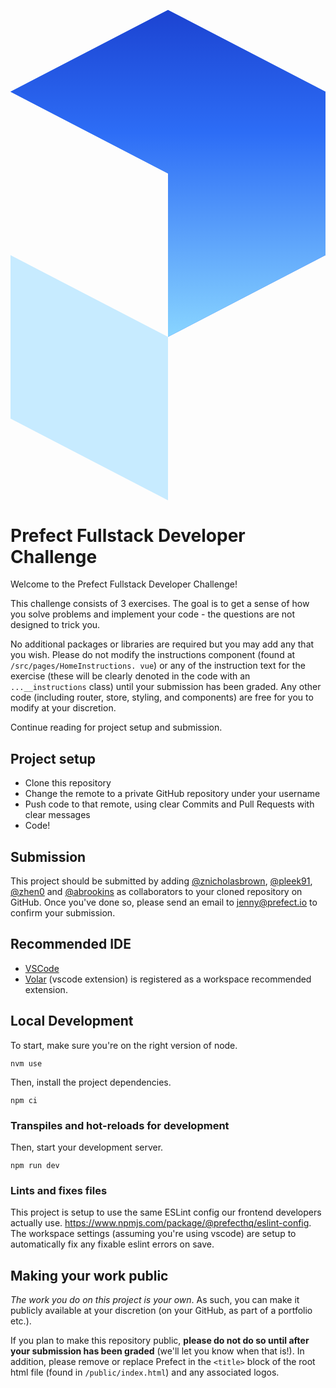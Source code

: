 <p align="center" >
 <svg viewBox="0 0 106 165" fill="none" xmlns="http://www.w3.org/2000/svg">
  <path fill-rule="evenodd" clip-rule="evenodd" d="M0 27.5L53 55V110L106 82.5V27.5L53 0L0 27.5Z"
    fill="#2D6DF6" />
  <path fill-rule="evenodd" clip-rule="evenodd" d="M0 27.5L53 55V110L106 82.5V27.5L53 0L0 27.5Z"
    fill="url(#paint0_linear_2070_5702)" />
  <path fill-rule="evenodd" clip-rule="evenodd" d="M53 110L0 82.5V137.5L53 165V110Z" fill="#C7EBFF" />
  <defs>
    <linearGradient id="paint0_linear_2070_5702" x1="53" y1="1" x2="53" y2="110"
      gradientUnits="userSpaceOnUse">
      <stop stop-color="#1C44D2" />
      <stop offset="0.369792" stop-color="#2D6DF6" />
      <stop offset="1" stop-color="#89D5FF" />
    </linearGradient>
  </defs>
</svg>  
</p>


# Prefect Fullstack Developer Challenge

Welcome to the Prefect Fullstack Developer Challenge!

This challenge consists of 3 exercises. The goal is to get a sense of how you solve problems and implement your code - the  questions are not designed to trick you.

No additional packages or libraries are required but you may add any that you wish.  Please do not modify the instructions component (found at `/src/pages/HomeInstructions. vue`) or any of the instruction text for the exercise (these will be clearly denoted in  the code with an `...__instructions` class) until your submission has been graded.  Any other code (including router, store, styling, and components) are free for you to modify at your discretion.

Continue reading for project setup and submission.

## Project setup

- Clone this repository
- Change the remote to a private GitHub repository under your username
- Push code to that remote, using clear Commits and Pull Requests with clear messages
- Code!

## Submission

This project should be submitted by adding [@znicholasbrown](https://github.com/znicholasbrown), [@pleek91](https://github.com/pleek91), [@zhen0](https://github.com/zhen0) and [@abrookins](https://github.com/abrookins) as collaborators to your cloned repository on GitHub. Once you've done so, please send an email to [jenny@prefect.io](jenny@prefect.io) to confirm your submission.

## Recommended IDE

- [VSCode](https://code.visualstudio.com/)
- [Volar](https://marketplace.visualstudio.com/items?itemName=johnsoncodehk.volar) (vscode extension) is registered as a workspace recommended extension. 

## Local Development

To start, make sure you're on the right version of node.

```
nvm use
```

Then, install the project dependencies.

```
npm ci
```


### Transpiles and hot-reloads for development

Then, start your development server.

```
npm run dev
```

### Lints and fixes files

This project is setup to use the same ESLint config our frontend developers actually use. https://www.npmjs.com/package/@prefecthq/eslint-config. The workspace settings (assuming you're using vscode) are setup to automatically fix any fixable eslint errors on save.

## Making your work public

_The work you do on this project is your own_. As such, you can make it publicly  available at your discretion (on your GitHub, as part of a portfolio etc.).

If you plan to make this repository public, **please do not do so until after your submission has been graded** (we'll let you know when that is!). In addition, please  remove or replace Prefect in the `<title>` block of the root html file (found in `/public/index.html`) and any associated logos.
```
